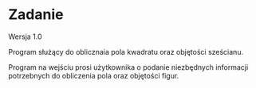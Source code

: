 # Zadanie

Wersja 1.0

Program służący do oblicznaia pola kwadratu oraz objętości sześcianu.

Program na wejściu prosi użytkownika o podanie niezbędnych informacji potrzebnych do obliczenia 
pola oraz objętości figur.

